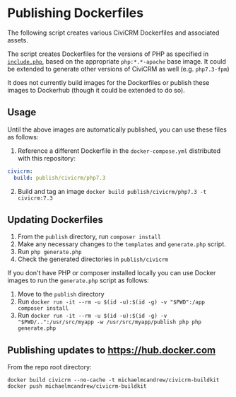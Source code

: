 # Publishing Dockerfiles

The following script creates various CiviCRM Dockerfiles and associated assets.

The script creates Dockerfiles for the versions of PHP as specified in [`include.php`](include.php), based on the appropriate `php:*.*-apache` base image. It could be extended to generate other versions of CiviCRM as well (e.g. `php7.3-fpm`)

It does not currently build images for the Dockerfiles or publish these images to Dockerhub (though it could be extended to do so).

## Usage

Until the above images are automatically published, you can use these files as follows:

1. Reference a different Dockerfile in the `docker-compose.yml` distributed with this repository:

```yml
civicrm:
  build: publish/civicrm/php7.3
```

2. Build and tag an image `docker build publish/civicrm/php7.3 -t civicrm:7.3`

## Updating Dockerfiles

1. From the `publish` directory, run `composer install`
2. Make any necessary changes to the `templates` and `generate.php` script.
3. Run `php generate.php`
4. Check the generated directories in `publish/civicrm`

If you don't have PHP or composer installed locally you can use Docker images to run the `generate.php` script as follows:

1. Move to the `publish` directory
1. Run `docker run -it --rm -u $(id -u):$(id -g) -v "$PWD":/app composer install`
1. Run `docker run -it --rm -u $(id -u):$(id -g) -v "$PWD/..":/usr/src/myapp -w /usr/src/myapp/publish php php generate.php`

## Publishing updates to https://hub.docker.com

From the repo root directory:

```
docker build civicrm --no-cache -t michaelmcandrew/civicrm-buildkit
docker push michaelmcandrew/civicrm-buildkit
```
